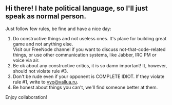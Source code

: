 ## Hi there! I hate political language, so I'll just speak as normal person.

Just follow few rules, be fine and have a nice day:

1. Do constructive things and not useless ones. It's place for building great game and not anything else.  
Visit our FreeNode channel if you want to discuss not-that-code-related things, or use other communication systems, 
like Jabber, IRC PM or voice via air.
2. Be ok about any constructive critics, it is so damn important! It, however, should not violate rule #3.
3. Don't be rude even if your opponent is COMPLETE IDIOT. If they violate rule #1, write to vyo@vallua.ru.
4. Be honest about things you can't, we'll find someone better at them.

Enjoy collaboration!
